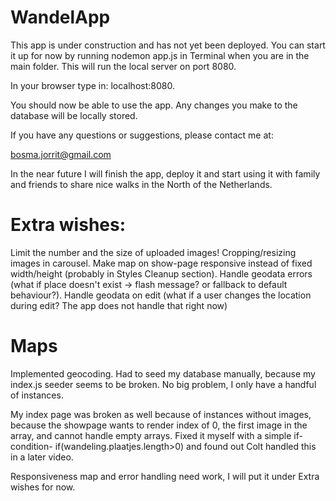 # WandelApp
This app is under construction and has not yet been deployed.
You can start it up for now by running nodemon app.js in Terminal when you are in the main folder. This will run the local server on port 8080.

In your browser type in: localhost:8080.

You should now be able to use the app. Any changes you make to the database will be locally stored.

If you have any questions or suggestions, please contact me at: 

bosma.jorrit@gmail.com

In the near future I will finish the app, deploy it and start using it with family and friends to share nice walks in the North of the Netherlands.

# Extra wishes:
Limit the number and the size of uploaded images!
Cropping/resizing images in carousel.
Make map on show-page responsive instead of fixed width/height (probably in Styles Cleanup section).
Handle geodata errors (what if place doesn't exist -> flash message? or fallback to default behaviour?).
Handle geodata on edit (what if a user changes the location during edit? The app does not handle that right now)
# Maps
Implemented geocoding. Had to seed my database manually, because my index.js seeder seems to be broken. No big problem, I only have a handful of instances.

My index page was broken as well because of instances without images, because the showpage wants to render index of 0, the first image in the array, and cannot handle empty arrays. Fixed it myself with a simple if-condition- if(wandeling.plaatjes.length>0) and found out Colt handled this in a later video.

Responsiveness map and error handling need work, I will put it under Extra wishes for now.
